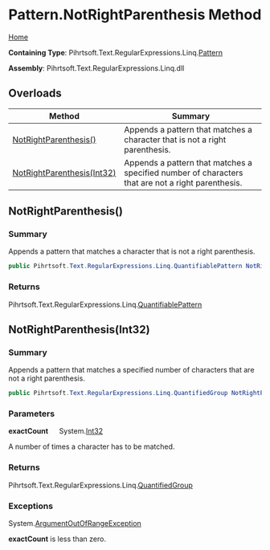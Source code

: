 # Pattern\.NotRightParenthesis Method

[Home](../../../../../../README.md)

**Containing Type**: Pihrtsoft\.Text\.RegularExpressions\.Linq\.[Pattern](../README.md)

**Assembly**: Pihrtsoft\.Text\.RegularExpressions\.Linq\.dll

## Overloads

| Method | Summary |
| ------ | ------- |
| [NotRightParenthesis()](#Pihrtsoft_Text_RegularExpressions_Linq_Pattern_NotRightParenthesis) | Appends a pattern that matches a character that is not a right parenthesis\. |
| [NotRightParenthesis(Int32)](#Pihrtsoft_Text_RegularExpressions_Linq_Pattern_NotRightParenthesis_System_Int32_) | Appends a pattern that matches a specified number of characters that are not a right parenthesis\. |

## NotRightParenthesis\(\) <a name="Pihrtsoft_Text_RegularExpressions_Linq_Pattern_NotRightParenthesis"></a>

### Summary

Appends a pattern that matches a character that is not a right parenthesis\.

```csharp
public Pihrtsoft.Text.RegularExpressions.Linq.QuantifiablePattern NotRightParenthesis()
```

### Returns

Pihrtsoft\.Text\.RegularExpressions\.Linq\.[QuantifiablePattern](../../QuantifiablePattern/README.md)

## NotRightParenthesis\(Int32\) <a name="Pihrtsoft_Text_RegularExpressions_Linq_Pattern_NotRightParenthesis_System_Int32_"></a>

### Summary

Appends a pattern that matches a specified number of characters that are not a right parenthesis\.

```csharp
public Pihrtsoft.Text.RegularExpressions.Linq.QuantifiedGroup NotRightParenthesis(int exactCount)
```

### Parameters

**exactCount** &emsp; System\.[Int32](https://docs.microsoft.com/en-us/dotnet/api/system.int32)

A number of times a character has to be matched\.

### Returns

Pihrtsoft\.Text\.RegularExpressions\.Linq\.[QuantifiedGroup](../../QuantifiedGroup/README.md)

### Exceptions

System\.[ArgumentOutOfRangeException](https://docs.microsoft.com/en-us/dotnet/api/system.argumentoutofrangeexception)

**exactCount** is less than zero\.

